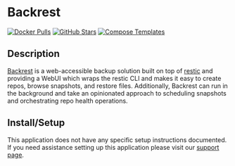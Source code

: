 # Backrest

[![Docker Pulls](https://img.shields.io/docker/pulls/garethgeorge/backrest?style=flat-square&color=607D8B&label=docker%20pulls&logo=docker)](https://hub.docker.com/r/garethgeorge/backrest)
[![GitHub Stars](https://img.shields.io/github/stars/garethgeorge/backrest?style=flat-square&color=607D8B&label=github%20stars&logo=github)](https://github.com/garethgeorge/backrest)
[![Compose Templates](https://img.shields.io/static/v1?style=flat-square&color=607D8B&label=compose&message=templates)](https://github.com/GhostWriters/DockSTARTer/tree/main/compose/.apps/backrest)

## Description

[Backrest](https://garethgeorge.github.io/backrest/) is a web-accessible backup solution built on top of [restic](https://restic.net/) and providing a WebUI which wraps the restic CLI and makes it easy to create repos, browse snapshots, and restore files. Additionally, Backrest can run in the background and take an opinionated approach to scheduling snapshots and orchestrating repo health operations.

## Install/Setup

This application does not have any specific setup instructions documented. If
you need assistance setting up this application please visit our
[support page](https://dockstarter.com/basics/support/).
